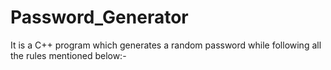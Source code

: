 # Password_Generator
It is a C++ program which generates a random password while following all the rules mentioned below:-
